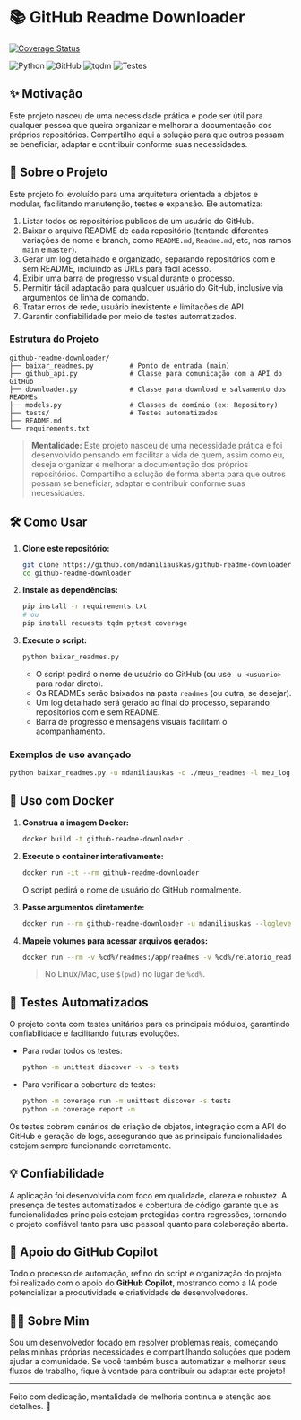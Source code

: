 # 📚 GitHub Readme Downloader

[![Coverage Status](https://coveralls.io/repos/github/mdaniliauskas/github-readme-downloader/badge.svg?branch=main)](https://coveralls.io/github/mdaniliauskas/github-readme-downloader?branch=main)

![Python](https://img.shields.io/badge/Python-3.13-blue?logo=python)
![GitHub](https://img.shields.io/badge/GitHub-API-black?logo=github)
![tqdm](https://img.shields.io/badge/tqdm-barra%20de%20progresso-green)
![Testes](https://img.shields.io/badge/testes-automatizados-success)

## ✨ Motivação

Este projeto nasceu de uma necessidade prática e pode ser útil para qualquer pessoa que queira organizar e melhorar a documentação dos próprios repositórios. Compartilho aqui a solução para que outros possam se beneficiar, adaptar e contribuir conforme suas necessidades.

## 🚀 Sobre o Projeto

Este projeto foi evoluído para uma arquitetura orientada a objetos e modular, facilitando manutenção, testes e expansão. Ele automatiza:

1. Listar todos os repositórios públicos de um usuário do GitHub.
2. Baixar o arquivo README de cada repositório (tentando diferentes variações de nome e branch, como `README.md`, `Readme.md`, etc, nos ramos `main` e `master`).
3. Gerar um log detalhado e organizado, separando repositórios com e sem README, incluindo as URLs para fácil acesso.
4. Exibir uma barra de progresso visual durante o processo.
5. Permitir fácil adaptação para qualquer usuário do GitHub, inclusive via argumentos de linha de comando.
6. Tratar erros de rede, usuário inexistente e limitações de API.
7. Garantir confiabilidade por meio de testes automatizados.

### Estrutura do Projeto

```
github-readme-downloader/
├── baixar_readmes.py         # Ponto de entrada (main)
├── github_api.py             # Classe para comunicação com a API do GitHub
├── downloader.py             # Classe para download e salvamento dos READMEs
├── models.py                 # Classes de domínio (ex: Repository)
├── tests/                    # Testes automatizados
├── README.md
└── requirements.txt
```

> **Mentalidade:** Este projeto nasceu de uma necessidade prática e foi desenvolvido pensando em facilitar a vida de quem, assim como eu, deseja organizar e melhorar a documentação dos próprios repositórios. Compartilho a solução de forma aberta para que outros possam se beneficiar, adaptar e contribuir conforme suas necessidades.

## 🛠️ Como Usar

1. **Clone este repositório:**
   ```bash
   git clone https://github.com/mdaniliauskas/github-readme-downloader.git
   cd github-readme-downloader
   ```
2. **Instale as dependências:**
   ```bash
   pip install -r requirements.txt
   # ou
   pip install requests tqdm pytest coverage
   ```
3. **Execute o script:**
   ```bash
   python baixar_readmes.py
   ```
   - O script pedirá o nome de usuário do GitHub (ou use `-u <usuario>` para rodar direto).
   - Os READMEs serão baixados na pasta `readmes` (ou outra, se desejar).
   - Um log detalhado será gerado ao final do processo, separando repositórios com e sem README.
   - Barra de progresso e mensagens visuais facilitam o acompanhamento.

### Exemplos de uso avançado

```bash
python baixar_readmes.py -u mdaniliauskas -o ./meus_readmes -l meu_log.txt -d 1
```

## 🐳 Uso com Docker

1. **Construa a imagem Docker:**
   ```sh
   docker build -t github-readme-downloader .
   ```
2. **Execute o container interativamente:**
   ```sh
   docker run -it --rm github-readme-downloader
   ```
   O script pedirá o nome de usuário do GitHub normalmente.

3. **Passe argumentos diretamente:**
   ```sh
   docker run --rm github-readme-downloader -u mdaniliauskas --loglevel DEBUG
   ```

4. **Mapeie volumes para acessar arquivos gerados:**
   ```sh
   docker run --rm -v %cd%/readmes:/app/readmes -v %cd%/relatorio_readmes.csv:/app/relatorio_readmes.csv github-readme-downloader -u mdaniliauskas
   ```
   > No Linux/Mac, use `$(pwd)` no lugar de `%cd%`.

## 🧪 Testes Automatizados

O projeto conta com testes unitários para os principais módulos, garantindo confiabilidade e facilitando futuras evoluções.

- Para rodar todos os testes:
  ```bash
  python -m unittest discover -v -s tests
  ```
- Para verificar a cobertura de testes:
  ```bash
  python -m coverage run -m unittest discover -s tests
  python -m coverage report -m
  ```

Os testes cobrem cenários de criação de objetos, integração com a API do GitHub e geração de logs, assegurando que as principais funcionalidades estejam sempre funcionando corretamente.

## 💡 Confiabilidade

A aplicação foi desenvolvida com foco em qualidade, clareza e robustez. A presença de testes automatizados e cobertura de código garante que as funcionalidades principais estejam protegidas contra regressões, tornando o projeto confiável tanto para uso pessoal quanto para colaboração aberta.

## 🤖 Apoio do GitHub Copilot

Todo o processo de automação, refino do script e organização do projeto foi realizado com o apoio do **GitHub Copilot**, mostrando como a IA pode potencializar a produtividade e criatividade de desenvolvedores.

## 👨‍💻 Sobre Mim

Sou um desenvolvedor focado em resolver problemas reais, começando pelas minhas próprias necessidades e compartilhando soluções que podem ajudar a comunidade. Se você também busca automatizar e melhorar seus fluxos de trabalho, fique à vontade para contribuir ou adaptar este projeto!

---

Feito com dedicação, mentalidade de melhoria contínua e atenção aos detalhes. 🚀
